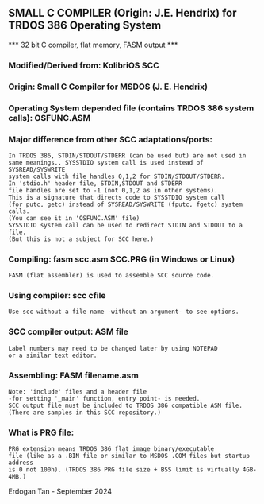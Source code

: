 ## SMALL C COMPILER (Origin: J.E. Hendrix) for TRDOS 386 Operating System

*** 32 bit C compiler, flat memory, FASM output  ***

### Modified/Derived from: KolibriOS SCC

### Origin: Small C Compiler for MSDOS (J. E. Hendrix)

### Operating System depended file (contains TRDOS 386 system calls): OSFUNC.ASM

### Major difference from other SCC adaptations/ports:

    In TRDOS 386, STDIN/STDOUT/STDERR (can be used but) are not used in
    same meanings.. SYSSTDIO system call is used instead of SYSREAD/SYSWRITE
    system calls with file handles 0,1,2 for STDIN/STDOUT/STDERR.
    In 'stdio.h' header file, STDIN,STDOUT and STDERR 
    file handles are set to -1 (not 0,1,2 as in other systems).
    This is a signature that directs code to SYSSTDIO system call
    (for putc, getc) instead of SYSREAD/SYSWRITE (fputc, fgetc) system calls.
    (You can see it in 'OSFUNC.ASM' file)
    SYSSTDIO system call can be used to redirect STDIN and STDOUT to a file.
    (But this is not a subject for SCC here.)

### Compiling:  fasm scc.asm SCC.PRG  (in Windows or Linux)

    FASM (flat assembler) is used to assemble SCC source code.

### Using compiler: scc cfile

    Use scc without a file name -without an argument- to see options.

### SCC compiler output: ASM file

    Label numbers may need to be changed later by using NOTEPAD
    or a similar text editor.

### Assembling: FASM filename.asm

    Note: 'include' files and a header file 
    -for setting '_main' function, entry point- is needed.
    SCC output file must be included to TRDOS 386 compatible ASM file.
    (There are samples in this SCC repository.)

### What is PRG file:
 
    PRG extension means TRDOS 386 flat image binary/executable
    file (like as a .BIN file or similar to MSDOS .COM files but startup address
    is 0 not 100h). (TRDOS 386 PRG file size + BSS limit is virtually 4GB-4MB.)

Erdogan Tan - September 2024
